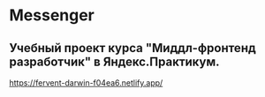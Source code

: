 # Messenger

## Учебный проект курса "Миддл-фронтенд разработчик" в Яндекс.Практикум.

https://fervent-darwin-f04ea6.netlify.app/